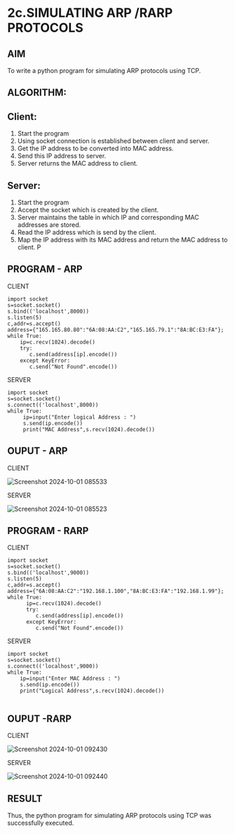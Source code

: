 # 2c.SIMULATING ARP /RARP PROTOCOLS
## AIM
To write a python program for simulating ARP protocols using TCP.
## ALGORITHM:
## Client:
1. Start the program
2. Using socket connection is established between client and server.
3. Get the IP address to be converted into MAC address.
4. Send this IP address to server.
5. Server returns the MAC address to client.
## Server:
1. Start the program
2. Accept the socket which is created by the client.
3. Server maintains the table in which IP and corresponding MAC addresses are
stored.
4. Read the IP address which is send by the client.
5. Map the IP address with its MAC address and return the MAC address to client.
P
## PROGRAM - ARP

CLIENT
```
import socket
s=socket.socket()
s.bind(('localhost',8000))
s.listen(5)
c,addr=s.accept()
address={"165.165.80.80":"6A:08:AA:C2","165.165.79.1":"8A:BC:E3:FA"};
while True:
    ip=c.recv(1024).decode()
    try:
       c.send(address[ip].encode())
    except KeyError:
       c.send("Not Found".encode()) 
```
SERVER
```
import socket
s=socket.socket()
s.connect(('localhost',8000))
while True:
     ip=input("Enter logical Address : ")
     s.send(ip.encode())
     print("MAC Address",s.recv(1024).decode())

```

## OUPUT - ARP
CLIENT


![Screenshot 2024-10-01 085533](https://github.com/user-attachments/assets/cca6a3cf-22be-45b8-bc72-e372242e3b12)

SERVER

![Screenshot 2024-10-01 085523](https://github.com/user-attachments/assets/e1b0dce3-773e-436c-8e0b-21d42eba3bab)


## PROGRAM - RARP

CLIENT
```
import socket
s=socket.socket()
s.bind(('localhost',9000))
s.listen(5)
c,addr=s.accept()
address={"6A:08:AA:C2":"192.168.1.100","8A:BC:E3:FA":"192.168.1.99"};
while True:
      ip=c.recv(1024).decode()
      try:
         c.send(address[ip].encode())
      except KeyError:
         c.send("Not Found".encode()) 
```
SERVER

```
import socket
s=socket.socket()
s.connect(('localhost',9000))
while True:
    ip=input("Enter MAC Address : ")
    s.send(ip.encode())
    print("Logical Address",s.recv(1024).decode())


```
## OUPUT -RARP

CLIENT

![Screenshot 2024-10-01 092430](https://github.com/user-attachments/assets/f3657822-1c9e-4a68-9c06-051264707993)

SERVER

![Screenshot 2024-10-01 092440](https://github.com/user-attachments/assets/629b2d1e-1362-4feb-a582-c6332dafb03d)


## RESULT
Thus, the python program for simulating ARP protocols using TCP was successfully 
executed.
